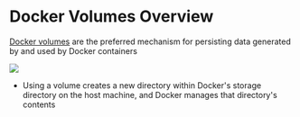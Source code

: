 # Docker Volumes Overview

[Docker volumes](https://docs.docker.com/engine/storage/volumes/) are the preferred mechanism for persisting data generated by and used by Docker containers

![](https://github.com/JonmarCorpuz/SecondBrain/blob/main/Assets/More%20Assets/Screenshot%202024-11-10%20173536.png)

* Using a volume creates a new directory within Docker's storage directory on the host machine, and Docker manages that directory's contents
